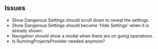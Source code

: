 Issues
------

- Show Dangerous Settings should scroll down to reveal the settings.
- Show Dangerous Settings should become 'Hide Settings' when it is already shown.
- Navigation should show a modal when there are on going operations.
- Is RunningProjectsProvider needed anymore?

